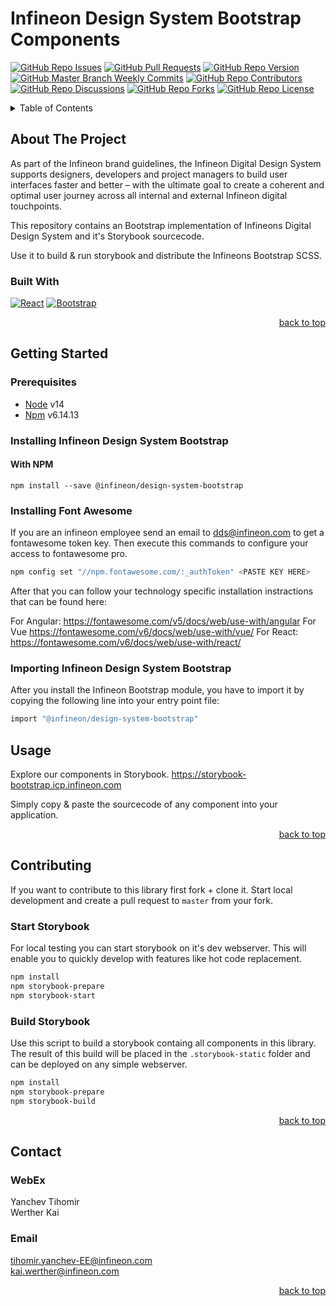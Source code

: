 # Infineon Design System Bootstrap Components
[![GitHub Repo Issues](https://img.shields.io/github/issues/Infineon/Infineon-Design-System-Bootstrap?style=plastic)](https://github.com/Infineon/Infineon-Design-System-Bootstrap/issues)
[![GitHub Pull Requests](https://img.shields.io/github/issues-pr-raw/Infineon/Infineon-Design-System-Bootstrap?style=plastic)](https://github.com/Infineon/Infineon-Design-System-Bootstrap/pulls)
[![GitHub Repo Version](https://img.shields.io/github/package-json/v/Infineon/Infineon-Design-System-Bootstrap?style=plastic)](https://github.com/Infineon/Infineon-Design-System-Bootstrap/blob/master/package.json)
[![GitHub Master Branch Weekly Commits](https://img.shields.io/github/commit-activity/w/Infineon/Infineon-Design-System-Bootstrap/master?style=plastic)](https://github.com/Infineon/Infineon-Design-System-Bootstrap/tree/master)
[![GitHub Repo Contributors](https://img.shields.io/github/contributors/Infineon/Infineon-Design-System-Bootstrap?style=plastic)](https://github.com/Infineon/Infineon-Design-System-Bootstrap/graphs/contributors)
[![GitHub Repo Discussions](https://img.shields.io/github/discussions/Infineon/Infineon-Design-System-Bootstrap?style=plastic)](https://github.com/Infineon/Infineon-Design-System-Bootstrap/)
[![GitHub Repo Forks](https://img.shields.io/github/forks/Infineon/Infineon-Design-System-Bootstrap?style=plastic)](https://github.com/Infineon/Infineon-Design-System-Bootstrap/)
[![GitHub Repo License](https://img.shields.io/github/license/Infineon/Infineon-Design-System-Bootstrap?style=plastic)](https://github.com/Infineon/Infineon-Design-System-Bootstrap/blob/master/LICENSE)

<!-- TABLE OF CONTENTS -->
<details id="tableContent">
  <summary>Table of Contents</summary>
  <ol>
    <li>
      <a href="#about-the-project">About The Project</a>
      <ul>
        <li><a href="#built-with">Built With</a></li>
      </ul>
    </li>
    <li>
      <a href="#getting-started">Getting Started</a>
      <ul>
        <li><a href="#prerequisites">Prerequisites</a></li>
        <li><a href="#installation">Installation</a></li>
      </ul>
    </li>
    <li><a href="#usage">Usage</a></li>
    <li><a href="#local-development">Local Development</a></li>
    <li><a href="#contact">Contact</a></li>
  </ol>
</details>

<!-- ABOUT THE PROJECT -->
## About The Project

As part of the Infineon brand guidelines, the Infineon Digital Design System supports designers, developers and project managers to build user interfaces faster and better – with the ultimate goal to create a coherent and optimal user journey across all internal and external Infineon digital touchpoints.

This repository contains an Bootstrap implementation of Infineons Digital Design System and it's Storybook sourcecode.

Use it to build & run storybook and distribute the Infineons Bootstrap SCSS.

### Built With

[![React][React.js]][React-url] [![Bootstrap][Bootstrap.com]][Bootstrap-url]

<p align="right"><a href="#tableContent">back to top</a></p>


<!-- GETTING STARTED -->
## Getting Started

### Prerequisites

- [Node](https://nodejs.org/en/) v14
- [Npm](https://www.npmjs.com/) v6.14.13

### Installing Infineon Design System Bootstrap

#### With NPM

```npm install --save @infineon/design-system-bootstrap```

### Installing Font Awesome

If you are an infineon employee send an email to dds@infineon.com to get a fontawesome token key. Then execute this commands to configure your access to fontawesome pro.
```bash
npm config set "//npm.fontawesome.com/:_authToken" <PASTE KEY HERE>
```

After that you can follow your technology specific installation instractions that can be found here: 

For Angular: https://fontawesome.com/v5/docs/web/use-with/angular
For Vue https://fontawesome.com/v6/docs/web/use-with/vue/
For React: https://fontawesome.com/v6/docs/web/use-with/react/

### Importing Infineon Design System Bootstrap

After you install the Infineon Bootstrap module, you have to import it by copying the following line into your entry point file:
```bash
import "@infineon/design-system-bootstrap"
```

<!-- USAGE EXAMPLES -->
## Usage

Explore our components in Storybook.
https://storybook-bootstrap.icp.infineon.com

Simply copy & paste the sourcecode of any component into your application.

<p align="right"><a href="#tableContent">back to top</a></p>

## Contributing
If you want to contribute to this library first fork + clone it. Start local development and create a pull request to ```master``` from your fork.

### Start Storybook

For local testing you can start storybook on it's dev webserver. This will enable you to quickly develop with features like hot code replacement.

```bash
npm install
npm storybook-prepare
npm storybook-start
```

### Build Storybook

Use this script to build a storybook containg all components in this library. The result of this build will be placed in the ```.storybook-static``` folder and can be deployed on any simple webserver.

```bash
npm install
npm storybook-prepare
npm storybook-build
```

<p align="right"><a href="#tableContent">back to top</a></p>

<!-- CONTACT -->
## Contact

### WebEx
Yanchev Tihomir <br />
Werther Kai

### Email
tihomir.yanchev-EE@infineon.com <br />
kai.werther@infineon.com

<p align="right"><a href="#tableContent">back to top</a></p>

<!-- MARKDOWN LINKS & IMAGES -->
<!-- https://www.markdownguide.org/basic-syntax/#reference-style-links -->
[contributors-shield]: https://img.shields.io/github/contributors/othneildrew/Best-README-Template.svg?style=for-the-badge
[contributors-url]: https://github.com/othneildrew/Best-README-Template/graphs/contributors
[forks-shield]: https://img.shields.io/github/forks/othneildrew/Best-README-Template.svg?style=for-the-badge
[forks-url]: https://github.com/othneildrew/Best-README-Template/network/members
[stars-shield]: https://img.shields.io/github/stars/othneildrew/Best-README-Template.svg?style=for-the-badge
[stars-url]: https://github.com/othneildrew/Best-README-Template/stargazers
[issues-shield]: https://img.shields.io/github/issues/othneildrew/Best-README-Template.svg?style=for-the-badge
[issues-url]: https://github.com/othneildrew/Best-README-Template/issues
[license-shield]: https://img.shields.io/github/license/othneildrew/Best-README-Template.svg?style=for-the-badge
[license-url]: https://github.com/othneildrew/Best-README-Template/blob/master/LICENSE.txt
[linkedin-shield]: https://img.shields.io/badge/-LinkedIn-black.svg?style=for-the-badge&logo=linkedin&colorB=555
[linkedin-url]: https://linkedin.com/in/othneildrew
[product-screenshot]: images/screenshot.png
[Next.js]: https://img.shields.io/badge/next.js-000000?style=for-the-badge&logo=nextdotjs&logoColor=white
[Next-url]: https://nextjs.org/
[React.js]: https://img.shields.io/badge/React-20232A?style=for-the-badge&logo=react&logoColor=61DAFB
[React-url]: https://reactjs.org/
[Vue.js]: https://img.shields.io/badge/Vue.js-35495E?style=for-the-badge&logo=vuedotjs&logoColor=4FC08D
[Vue-url]: https://vuejs.org/
[Angular.io]: https://img.shields.io/badge/Angular-DD0031?style=for-the-badge&logo=angular&logoColor=white
[Angular-url]: https://angular.io/
[Svelte.dev]: https://img.shields.io/badge/Svelte-4A4A55?style=for-the-badge&logo=svelte&logoColor=FF3E00
[Svelte-url]: https://svelte.dev/
[Laravel.com]: https://img.shields.io/badge/Laravel-FF2D20?style=for-the-badge&logo=laravel&logoColor=white
[Laravel-url]: https://laravel.com
[Bootstrap.com]: https://img.shields.io/badge/Bootstrap-563D7C?style=for-the-badge&logo=bootstrap&logoColor=white
[Bootstrap-url]: https://getbootstrap.com
[JQuery.com]: https://img.shields.io/badge/jQuery-0769AD?style=for-the-badge&logo=jquery&logoColor=white
[JQuery-url]: https://jquery.com 
